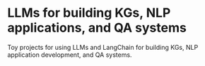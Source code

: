 # LLMs for building KGs, NLP applications, and QA systems 
Toy projects for using LLMs and LangChain for building KGs, NLP application development, and QA systems.
